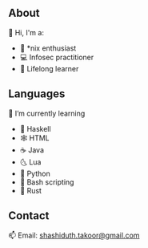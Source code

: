 **About**
 --
👋 Hi, I'm a:
- :penguin: *nix enthusiast <br> 
- :computer: Infosec practitioner <br> 
- :book: Lifelong learner

**Languages**
--
:seedling: I’m currently learning
- :space_invader: Haskell
- :spider_web: HTML
- :coffee: Java
- :last_quarter_moon_with_face: Lua
- :snake: Python
- :shell: Bash scripting
- :crab: Rust

**Contact**
--
:mailbox: Email: shashiduth.takoor@gmail.com
